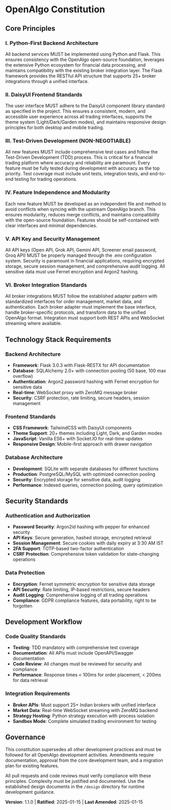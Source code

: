 # OpenAlgo Constitution

<!-- Sync Impact Report -->
<!-- Version change: 1.0.0 → 1.1.0 -->
<!-- Modified principles: All principles updated to reflect OpenAlgo architecture -->
<!-- Added sections: Technology Stack, Security Standards, Broker Integration Standards -->
<!-- Templates requiring updates: ✅ plan-template.md, ✅ spec-template.md, ✅ tasks-template.md -->
<!-- Follow-up TODOs: None -->

## Core Principles

### I. Python-First Backend Architecture
All backend services MUST be implemented using Python and Flask. This ensures consistency with the OpenAlgo open-source foundation, leverages the extensive Python ecosystem for financial data processing, and maintains compatibility with the existing broker integration layer. The Flask framework provides the RESTful API structure that supports 25+ broker integrations through a unified interface.

### II. DaisyUI Frontend Standards
The user interface MUST adhere to the DaisyUI component library standard as specified in the project. This ensures a consistent, modern, and accessible user experience across all trading interfaces, supports the theme system (Light/Dark/Garden modes), and maintains responsive design principles for both desktop and mobile trading.

### III. Test-Driven Development (NON-NEGOTIABLE)
All new features MUST include comprehensive test cases and follow the Test-Driven Development (TDD) process. This is critical for a financial trading platform where accuracy and reliability are paramount. Every feature must be fully tested during development with accuracy as the top priority. Test coverage must include unit tests, integration tests, and end-to-end testing for trading operations.

### IV. Feature Independence and Modularity
Each new feature MUST be developed as an independent file and method to avoid conflicts when syncing with the upstream OpenAlgo branch. This ensures modularity, reduces merge conflicts, and maintains compatibility with the open-source foundation. Features should be self-contained with clear interfaces and minimal dependencies.

### V. API Key and Security Management
All API keys (Open API, Grok API, Gemini API, Screener email password, Groq API) MUST be properly managed through the .env configuration system. Security is paramount in financial applications, requiring encrypted storage, secure session management, and comprehensive audit logging. All sensitive data must use Fernet encryption and Argon2 hashing.

### VI. Broker Integration Standards
All broker integrations MUST follow the established adapter pattern with standardized interfaces for order management, market data, and authentication. Each broker adapter must implement the base interface, handle broker-specific protocols, and transform data to the unified OpenAlgo format. Integration must support both REST APIs and WebSocket streaming where available.

## Technology Stack Requirements

### Backend Architecture
- **Framework**: Flask 3.0.3 with Flask-RESTX for API documentation
- **Database**: SQLAlchemy 2.0+ with connection pooling (50 base, 100 max overflow)
- **Authentication**: Argon2 password hashing with Fernet encryption for sensitive data
- **Real-time**: WebSocket proxy with ZeroMQ message broker
- **Security**: CSRF protection, rate limiting, secure headers, session management

### Frontend Standards
- **CSS Framework**: TailwindCSS with DaisyUI components
- **Theme Support**: 20+ themes including Light, Dark, and Garden modes
- **JavaScript**: Vanilla ES6+ with Socket.IO for real-time updates
- **Responsive Design**: Mobile-first approach with drawer navigation

### Database Architecture
- **Development**: SQLite with separate databases for different functions
- **Production**: PostgreSQL/MySQL with optimized connection pooling
- **Security**: Encrypted storage for sensitive data, audit logging
- **Performance**: Indexed queries, connection pooling, query optimization

## Security Standards

### Authentication and Authorization
- **Password Security**: Argon2id hashing with pepper for enhanced security
- **API Keys**: Secure generation, hashed storage, encrypted retrieval
- **Session Management**: Secure cookies with daily expiry at 3:30 AM IST
- **2FA Support**: TOTP-based two-factor authentication
- **CSRF Protection**: Comprehensive token validation for state-changing operations

### Data Protection
- **Encryption**: Fernet symmetric encryption for sensitive data storage
- **API Security**: Rate limiting, IP-based restrictions, secure headers
- **Audit Logging**: Comprehensive logging of all trading operations
- **Compliance**: GDPR compliance features, data portability, right to be forgotten

## Development Workflow

### Code Quality Standards
- **Testing**: TDD mandatory with comprehensive test coverage
- **Documentation**: All APIs must include OpenAPI/Swagger documentation
- **Code Review**: All changes must be reviewed for security and compliance
- **Performance**: Response times < 100ms for order placement, < 200ms for data retrieval

### Integration Requirements
- **Broker APIs**: Must support 25+ Indian brokers with unified interface
- **Market Data**: Real-time WebSocket streaming with ZeroMQ backend
- **Strategy Hosting**: Python strategy execution with process isolation
- **Sandbox Mode**: Complete simulated trading environment for testing

## Governance

This constitution supersedes all other development practices and must be followed for all OpenAlgo development activities. Amendments require documentation, approval from the core development team, and a migration plan for existing features.

All pull requests and code reviews must verify compliance with these principles. Complexity must be justified and documented. Use the established design documents in the `/design` directory for runtime development guidance.

**Version**: 1.1.0 | **Ratified**: 2025-01-15 | **Last Amended**: 2025-01-15